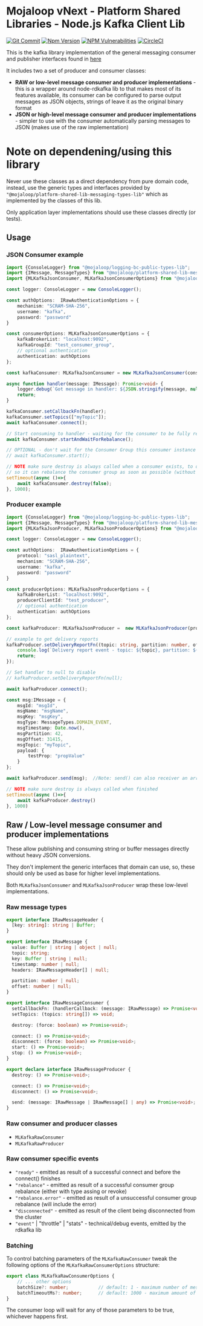 # Mojaloop vNext - Platform Shared Libraries - Node.js Kafka Client Lib

[![Git Commit](https://img.shields.io/github/last-commit/mojaloop/platform-shared-lib.svg?style=flat)](https://github.com/mojaloop/platform-shared-lib/commits/master)
[![Npm Version](https://img.shields.io/npm/v/@mojaloop/platform-shared-lib-nodejs-kafka-client-lib.svg?style=flat)](https://www.npmjs.com/package/@mojaloop/platform-shared-lib-nodejs-kafka-client-lib)
[![NPM Vulnerabilities](https://img.shields.io/snyk/vulnerabilities/npm/@mojaloop/platform-shared-lib.svg?style=flat)](https://www.npmjs.com/package/@mojaloop/platform-shared-lib)
[![CircleCI](https://circleci.com/gh/mojaloop/platform-shared-lib.svg?style=svg)](https://circleci.com/gh/mojaloop/platform-shared-lib)

This is the kafka library implementation of the general messaging consumer and publisher interfaces found in [here](https://www.npmjs.com/package/@mojaloop/platform-shared-lib-messaging-types-lib)

It includes two a set of producer and consumer classes:
- **RAW or low-level message consumer and producer implementations** - this is a wrapper around node-rdkafka lib to that makes most of its features available, its consumer can be configured to parse output messages as JSON objects, strings of leave it as the original binary format
- **JSON or high-level message consumer and producer implementations** - simpler to use with the consumer automatically parsing messages to JSON (makes use of the raw implementation)

# Note on dependening/using this library
Never use these classes as a direct dependency from pure domain code, instead, use the generic types and interfaces provided by `"@mojaloop/platform-shared-lib-messaging-types-lib"` which as implemented by the classes of this lib.

Only application layer implementations should use these classes directly (or tests).

## Usage

### JSON Consumer example

```typescript
import {ConsoleLogger} from "@mojaloop/logging-bc-public-types-lib";
import {IMessage, MessageTypes} from "@mojaloop/platform-shared-lib-messaging-types-lib";
import {MLKafkaJsonConsumer, MLKafkaJsonConsumerOptions} from "@mojaloop/platform-shared-lib-nodejs-kafka-client-lib";

const logger: ConsoleLogger = new ConsoleLogger();

const authOptions:  IRawAuthenticationOptions = {
    mechanism: "SCRAM-SHA-256",
    username: "kafka",
    password: "password"
}

const consumerOptions: MLKafkaJsonConsumerOptions = {
    kafkaBrokerList: "localhost:9092",
    kafkaGroupId: "test_consumer_group",
    // optional authentication
    authentication: authOptions
};

const kafkaConsumer: MLKafkaJsonConsumer = new MLKafkaJsonConsumer(consumerOptions, logger);

async function handler(message: IMessage): Promise<void> {
    logger.debug(`Got message in handler: ${JSON.stringify(message, null, 2)}`);
    return;
}

kafkaConsumer.setCallbackFn(handler);
kafkaConsumer.setTopics(["myTopic"]);
await kafkaConsumer.connect();

// Start consuming to handler - waiting for the consumer to be fully rebalanced before proceeding
await kafkaConsumer.startAndWaitForRebalance();

// OPTIONAL - don't wait for the Consumer Group this consumer instance belongs to be rebalanced
// await kafkaConsumer.start();

// NOTE make sure destroy is always called when a consumer exists, to quickly inform the Kafka cluster,
// so it can rebalance the consumer group as soon as possible (without waiting for a timeout)
setTimeout(async ()=>{
    await kafkaConsumer.destroy(false);
}, 1000);
```

### Producer example

```typescript
import {ConsoleLogger} from "@mojaloop/logging-bc-public-types-lib";
import {IMessage, MessageTypes} from "@mojaloop/platform-shared-lib-messaging-types-lib";
import {MLKafkaJsonProducer, MLKafkaJsonProducerOptions} from "@mojaloop/platform-shared-lib-nodejs-kafka-client-lib";

const logger: ConsoleLogger = new ConsoleLogger();

const authOptions:  IRawAuthenticationOptions = {
    protocol: "sasl_plaintext",
    mechanism: "SCRAM-SHA-256",
    username: "kafka",
    password: "password"
}

const producerOptions: MLKafkaJsonProducerOptions = {
    kafkaBrokerList: "localhost:9092",
    producerClientId: "test_producer",
    // optional authentication
    authentication: authOptions
};

const kafkaProducer: MLKafkaJsonProducer =  new MLKafkaJsonProducer(producerOptions, logger);

// example to get delivery reports
kafkaProducer.setDeliveryReportFn((topic: string, partition: number, offset: number) => {
    console.log(`Delivery report event - topic: ${topic}, partition: ${partition}, offset: ${offset}`);
    return;
});

// Set handler to null to disable
// kafkaProducer.setDeliveryReportFn(null);

await kafkaProducer.connect();

const msg:IMessage = {
    msgId: "msgId",
    msgName: "msgName",
    msgKey: "msgKey",
    msgType: MessageTypes.DOMAIN_EVENT,
    msgTimestamp: Date.now(),
    msgPartition: 42,
    msgOffset: 31415,
    msgTopic: "myTopic",
    payload: {
        testProp: "propValue"
    }
};

await kafkaProducer.send(msg);  //Note: send() can also receiver an array of messages

// NOTE make sure destroy is always called when finished
setTimeout(async ()=>{
    await kafkaProducer.destroy()
}, 1000)
```

## Raw / Low-level message consumer and producer implementations

These allow publishing and consuming string or buffer messages directly without heavy JSON conversions.

They don't implement the generic interfaces that domain can use, so, these should only be used as base for higher level implementations.

Both `MLKafkaJsonConsumer` and `MLKafkaJsonProducer` wrap these low-level implementations.

### Raw message types
```typescript
export interface IRawMessageHeader {
  [key: string]: string | Buffer;
}

export interface IRawMessage {
  value: Buffer | string | object | null;
  topic: string;
  key: Buffer | string | null;
  timestamp: number | null;
  headers: IRawMessageHeader[] | null;

  partition: number | null;
  offset: number | null;
}

export interface IRawMessageConsumer {
  setCallbackFn: (handlerCallback: (message: IRawMessage) => Promise<void>) => void;
  setTopics: (topics: string[]) => void;

  destroy: (force: boolean) => Promise<void>;

  connect: () => Promise<void>;
  disconnect: (force: boolean) => Promise<void>;
  start: () => Promise<void>;
  stop: () => Promise<void>;
}

export declare interface IRawMessageProducer {
  destroy: () => Promise<void>;

  connect: () => Promise<void>;
  disconnect: () => Promise<void>;

  send: (message: IRawMessage | IRawMessage[] | any) => Promise<void>;
}
```

### Raw consumer and producer classes
- `MLKafkaRawConsumer`
- `MLKafkaRawProducer`

### Raw consumer specific events

- `"ready"` - emitted as result of a successful connect and before the connect() finishes
- `"rebalance"` - emitted as result of a successful consumer group rebalance (either with type assing or revoke)
- `"rebalance.error"` - emitted as result of a unsuccessful consumer group rebalance (will include the error)
- `"disconnected"` - emitted as result of the client being disconnected from the cluster
- `"event"` | "throttle" | "stats" - technical/debug events, emitted by the rdkafka lib

### Batching
To control batching parameters of the `MLKafkaRawConsumer` tweak the following options of the `MLKafkaRawConsumerOptions` structure:

```typescript
export class MLKafkaRawConsumerOptions {
    // ... other options
    batchSize?: number;           // default: 1 - maximum number of messasges to wait for in each consume loop (if not timeout)
    batchTimeoutMs?: number;      // default: 1000 - maximum amount of time to wait for in each consume loop (if not bactch size reached)
}
```

The consumer loop will wait for any of those parameters to be true, whichever happens first.
